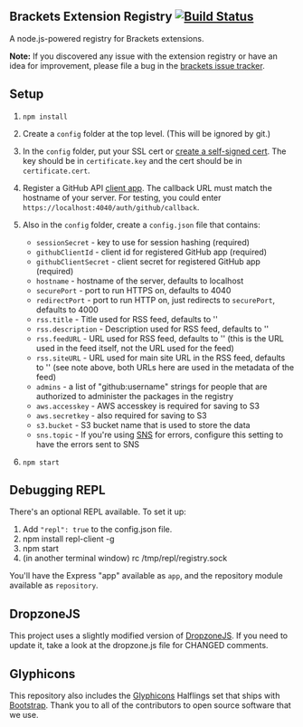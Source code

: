 ## Brackets Extension Registry [![Build Status](https://travis-ci.org/adobe/brackets-registry.png?branch=master)](https://travis-ci.org/adobe/brackets-registry)

A node.js-powered registry for Brackets extensions.

__Note:__ If you discovered any issue with the extension registry or have an idea for improvement, please file a bug in the [brackets issue tracker](https://github.com/adobe/brackets/issues).

## Setup

1. `npm install`
2. Create a `config` folder at the top level. (This will be ignored by git.)
3. In the `config` folder, put your SSL cert or [create a self-signed cert](http://www.akadia.com/services/ssh_test_certificate.html).
   The key should be in `certificate.key` and the cert should be in `certificate.cert`.
4. Register a GitHub API [client app](https://github.com/settings/applications). The callback URL must match the hostname of your
   server. For testing, you could enter `https://localhost:4040/auth/github/callback`.
4. Also in the `config` folder, create a `config.json` file that contains:
   * `sessionSecret` - key to use for session hashing (required)
   * `githubClientId` - client id for registered GitHub app (required)
   * `githubClientSecret` - client secret for registered GitHub app (required)
   * `hostname` - hostname of the server, defaults to localhost
   * `securePort` - port to run HTTPS on, defaults to 4040
   * `redirectPort` - port to run HTTP on, just redirects to `securePort`, defaults to 4000
   * `rss.title` - Title used for RSS feed, defaults to ''
   * `rss.description` - Description used for RSS feed, defaults to ''
   * `rss.feedURL` - URL used for RSS feed, defaults to '' (this is the URL used in the feed itself, not the URL used for the feed)
   * `rss.siteURL` - URL used for main site URL in the RSS feed, defaults to '' (see note above, both URLs here are used in the metadata of the feed)
   * `admins` - a list of "github:username" strings for people that are authorized to administer the packages in the registry
   * `aws.accesskey` - AWS accesskey is required for saving to S3
   * `aws.secretkey` - also required for saving to S3
   * `s3.bucket` - S3 bucket name that is used to store the data
   * `sns.topic` - If you're using [SNS](https://aws.amazon.com/sns/) for errors, configure this setting to have the errors sent to SNS

5. `npm start`

## Debugging REPL

There's an optional REPL available. To set it up:

1. Add `"repl": true` to the config.json file.
2. npm install repl-client -g
3. npm start
4. (in another terminal window) rc /tmp/repl/registry.sock

You'll have the Express "app" available as `app`, and the repository module available as `repository`.

## DropzoneJS

This project uses a slightly modified version of [DropzoneJS](https://github.com/enyo/dropzone). If you need to update it, take a look at the dropzone.js file for CHANGED comments.

## Glyphicons

This repository also includes the [Glyphicons](http://glyphicons.com/) Halflings set that ships with [Bootstrap](http://getbootstrap.com/). Thank you to all of the contributors to open source software that we use.
